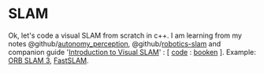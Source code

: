 # SLAM

Ok, let's code a visual SLAM from scratch in c++. I am learning from my notes @github/[autonomy_perception](https://github.com/florist-notes/aicore_s/blob/main/notes/perc.MD),  @github/[robotics-slam](https://github.com/florist-notes/aicore_s/blob/main/notes/robotics_ee_hardware/roboticsmech.MD) and companion guide '[Introduction to Visual SLAM](https://link.springer.com/book/10.1007/978-981-16-4939-4)' : [ [code](https://github.com/gaoxiang12/slambook2/tree/master) : [booken](https://github.com/gaoxiang12/slambook-en) ]. Example: [ORB SLAM 3](https://github.com/UZ-SLAMLab/ORB_SLAM3), [FastSLAM](https://link.springer.com/book/10.1007/978-3-540-46402-0).
